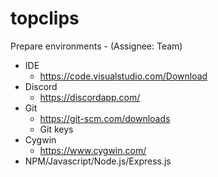 # topclips

Prepare environments - (Assignee: Team)

- IDE
  - https://code.visualstudio.com/Download
- Discord
  - https://discordapp.com/
- Git
  - https://git-scm.com/downloads
  - Git keys
- Cygwin
  - https://www.cygwin.com/
- NPM/Javascript/Node.js/Express.js
